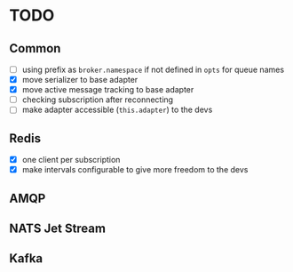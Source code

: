 # TODO

## Common

-   [ ] using prefix as `broker.namespace` if not defined in `opts` for queue names
-   [x] move serializer to base adapter
-   [x] move active message tracking to base adapter
-   [ ] checking subscription after reconnecting
-   [ ] make adapter accessible (`this.adapter`) to the devs

## Redis

-   [x] one client per subscription
-   [x] make intervals configurable to give more freedom to the devs

## AMQP

## NATS Jet Stream

## Kafka

